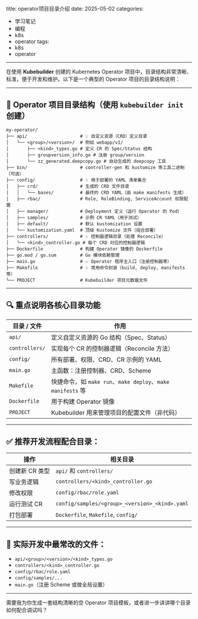 title: operator项目目录介绍
date: 2025-05-02
categories:
  - 学习笔记
  - 编程
  - k8s
  - operator
tags:
  - k8s
  - operator
---

在使用 **Kubebuilder** 创建的 Kubernetes Operator 项目中，目录结构非常清晰、标准，便于开发和维护。以下是一个典型的 Operator 项目的目录结构说明：

---

## 📁 Operator 项目目录结构（使用 `kubebuilder init` 创建）

```
my-operator/
├── api/                    # 💡 自定义资源（CRD）定义目录
│   └── <group>/<version>/  # 例如 webapp/v1/
│       ├── <kind>_types.go # 定义 CR 的 Spec/Status 结构
│       ├── groupversion_info.go # 注册 group/version
│       └── zz_generated.deepcopy.go # 自动生成的 deepcopy 工具
├── bin/                    # controller-gen 和 kustomize 等工具二进制（可选）
├── config/                 # 💡 用于部署的 YAML 清单集合
│   ├── crd/                # 生成的 CRD 文件目录
│   │   └── bases/          # 最终的 CRD YAML（由 make manifests 生成）
│   ├── rbac/               # Role, RoleBinding, ServiceAccount 权限配置
│   ├── manager/            # Deployment 定义（运行 Operator 的 Pod）
│   ├── samples/            # 示例 CR YAML（用于测试）
│   ├── default/            # 默认 kustomization 设置
│   └── kustomization.yaml  # 顶级 Kustomize 文件（组合部署）
├── controllers/            # 💡 控制器逻辑目录（处理 Reconcile）
│   └── <kind>_controller.go # 每个 CRD 对应的控制器逻辑
├── Dockerfile              # 构建 Operator 镜像的 Dockerfile
├── go.mod / go.sum         # Go 模块依赖管理
├── main.go                 # 💡 Operator 程序主入口（注册控制器等）
├── Makefile                # 💡 常用命令封装（build, deploy, manifests 等）
└── PROJECT                 # Kubebuilder 项目元数据文件
```

---

## 🔍 重点说明各核心目录功能

| 目录 / 文件 | 作用 |
|-------------|------|
| `api/` | 定义自定义资源的 Go 结构（Spec、Status） |
| `controllers/` | 实现每个 CR 的控制器逻辑（Reconcile 方法） |
| `config/` | 所有部署、权限、CRD、CR 示例的 YAML |
| `main.go` | 主函数：注册控制器、CRD、Scheme |
| `Makefile` | 快捷命令，如 `make run`、`make deploy`、`make manifests` 等 |
| `Dockerfile` | 用于构建 Operator 镜像 |
| `PROJECT` | Kubebuilder 用来管理项目的配置文件（非代码） |

---

## ✅ 推荐开发流程配合目录：

| 操作 | 相关目录 |
|------|----------|
| 创建新 CR 类型 | `api/` 和 `controllers/` |
| 写业务逻辑 | `controllers/<kind>_controller.go` |
| 修改权限 | `config/rbac/role.yaml` |
| 运行测试 CR | `config/samples/<group>_<version>_<kind>.yaml` |
| 打包部署 | `Dockerfile`, `Makefile`, `config/` |

---

## 🚀 实际开发中最常改的文件：

- `api/<group>/<version>/<kind>_types.go`  
- `controllers/<kind>_controller.go`  
- `config/rbac/role.yaml`  
- `config/samples/...`  
- `main.go`（注册 Scheme 或做全局设置）

---

需要我为你生成一套结构清晰的空 Operator 项目模板，或者进一步讲讲哪个目录如何配合调试吗？